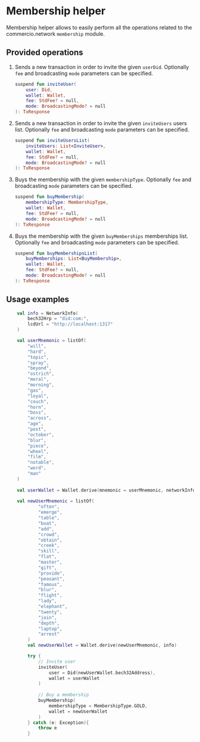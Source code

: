 # Membership helper
Membership helper allows to easily perform all the operations related to the commercio.network `membership` module.
## Provided operations
1. Sends a new transaction in order to invite the given `userDid`. Optionally `fee` and broadcasting `mode` parameters can be specified.
    ```kotlin
    suspend fun inviteUser( 
        user: Did,
        wallet: Wallet,
        fee: StdFee? = null,
        mode: BroadcastingMode? = null
    ): TxResponse
    ```
2. Sends a new transaction in order to invite the given `inviteUsers` users list. Optionally `fee` and broadcasting `mode` parameters can be specified.   
    ```kotlin
    suspend fun inviteUsersList(
        inviteUsers: List<InviteUser>,
        wallet: Wallet,
        fee: StdFee? = null,
        mode: BroadcastingMode? = null
    ): TxResponse
    ```
3. Buys the membership with the given `membershipType`. Optionally `fee` and broadcasting `mode` parameters can be specified.
    ```kotlin
    suspend fun buyMembership(
        membershipType: MembershipType,
        wallet: Wallet,
        fee: StdFee? = null,
        mode: BroadcastingMode? = null
    ): TxResponse
    ```
4. Buys the membership with the given `buyMemberships` memberships list. Optionally `fee` and broadcasting `mode` parameters can be specified.   
    ```kotlin
    suspend fun buyMembershipsList(
        buyMemberships: List<BuyMembership>,
        wallet: Wallet,
        fee: StdFee? = null,
        mode: BroadcastingMode? = null
    ): TxResponse
    ```

## Usage examples
```kotlin
    val info = NetworkInfo(
        bech32Hrp = "did:com:", 
        lcdUrl = "http://localhost:1317"
    )

    val userMnemonic = listOf(
        "will",
        "hard",
        "topic",
        "spray",
        "beyond",
        "ostrich",
        "moral",
        "morning",
        "gas",
        "loyal",
        "couch",
        "horn",
        "boss",
        "across",
        "age",
        "post",
        "october",
        "blur",
        "piece",
        "wheel",
        "film",
        "notable",
        "word",
        "man"
    )
    
    val userWallet = Wallet.derive(mnemonic = userMnemonic, networkInfo = info)
    
    val newUserMnemonic = listOf(
            "often",
            "emerge",
            "table",
            "boat",
            "add",
            "crowd",
            "obtain",
            "creek",
            "skill",
            "flat",
            "master",
            "gift",
            "provide",
            "peasant",
            "famous",
            "blur",
            "flight",
            "lady",
            "elephant",
            "twenty",
            "join",
            "depth",
            "laptop",
            "arrest"
        )
        val newUserWallet = Wallet.derive(newUserMnemonic, info)

        try {
            // Invite user
            inviteUser(
                user = Did(newUserWallet.bech32Address), 
                wallet = userWallet
            )
            
            // Buy a membership
            buyMembership(
                membershipType = MembershipType.GOLD, 
                wallet = newUserWallet
            )
        } catch (e: Exception){
            throw e
        }
```

